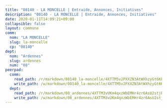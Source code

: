 ```yaml
---
title: "08140 - LA MONCELLE | Entraide, Annonces, Initiatives"
description: "08140 - LA MONCELLE | Entraide, Annonces, Initiatives"
date: 2020-01-11T14:09:21+09:00
collapsible: false
layout: commune
comm:
  nom: "LA MONCELLE"
  slug: la-moncelle
  cp: "08140"
dept:
  nom: "Ardennes"
  slug: ardennes
  num: "08"
peerpad:
  comm:
    read_path: /r/markdown/08140_la-moncelle/4XTTM5v2PXXZN3AtWXhzyGt6KFg3uNnE3DGZ4Nqf8V2FN3VE8
    write_path: /w/markdown/08140_la-moncelle/4XTTM5v2PXXZN3AtWXhzyGt6KFg3uNnE3DGZ4Nqf8V2FN3VE8-K3TgUWo9gGYrFgHSDamFrk61AF9PCVKqedp91itQ92iEuk5zRWjb6H2wGNzDH4iXEbcW42vCQ7df1rZHN5USvhcbxq2repkZMz8gADfPaENpXVBsxnnW4zR3dfT1P9YCrDWv6Xxc
  dept:
    read_path: /r/markdown/08_ardennes/4XTTM3vUKm4qxzWbEMHr4zr6AsU2stjkKdsaY9uMbmhXjv9QM
    write_path: /w/markdown/08_ardennes/4XTTM3vUKm4qxzWbEMHr4zr6AsU2stjkKdsaY9uMbmhXjv9QM-K3TgUMB9u4JvtZdFBPfBexH6pGeKJREiRZLakfAxGDqg6fgd1ib6XHxM9tkwaYxqJV2qNTbboL5jGpTS7re5rUf5cB5fLzdnicM4aJkF5ZXmkvCRXEh5XT7432iWRZFby5MMVbKP
---
```


